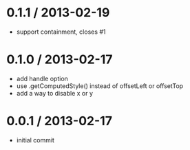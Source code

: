 
0.1.1 / 2013-02-19 
==================

  * support containment, closes #1

0.1.0 / 2013-02-17 
==================

  * add handle option
  * use .getComputedStyle() instead of offsetLeft or offsetTop
  * add a way to disable x or y

0.0.1 / 2013-02-17 
==================

  * initial commit
